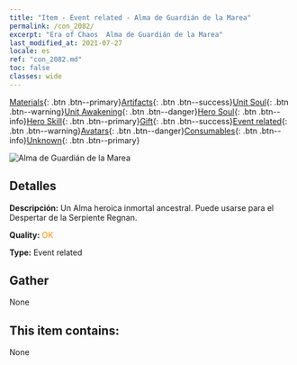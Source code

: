 ```yaml
---
title: "Item - Event related - Alma de Guardián de la Marea"
permalink: /con_2082/
excerpt: "Era of Chaos  Alma de Guardián de la Marea"
last_modified_at: 2021-07-27
locale: es
ref: "con_2082.md"
toc: false
classes: wide
---
```

 [Materials](/ItemsES/){: .btn .btn--primary}[Artifacts](/ItemsES/Artifacts/){: .btn .btn--success}[Unit Soul](/ItemsES/UnitSoul/){: .btn .btn--warning}[Unit Awakening](/ItemsES/UnitAwakening/){: .btn .btn--danger}[Hero Soul](/ItemsES/HeroSoul/){: .btn .btn--info}[Hero Skill](/ItemsES/HeroSkill/){: .btn .btn--primary}[Gift](/ItemsES/Gift/){: .btn .btn--success}[Event related](/ItemsES/Events/){: .btn .btn--warning}[Avatars](/ItemsES/Avatars/){: .btn .btn--danger}[Consumables](/ItemsES/Consumables/){: .btn .btn--info}[Unknown](/ItemsES/Unknown/){: .btn .btn--primary}

 ![Alma de Guardián de la Marea](/images/t/juexing_9904.jpg)

## Detalles
 **Descripción:** Un Alma heroica inmortal ancestral. Puede usarse para el Despertar de la Serpiente Regnan.

 **Quality:** <span style="color: #FF8C00">OK</span>

 **Type:** Event related

## Gather

  None

## This item contains:

  None

